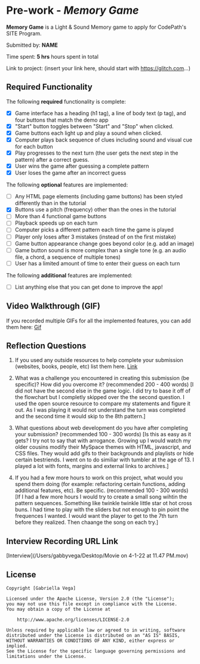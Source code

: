# Pre-work - *Memory Game*

**Memory Game** is a Light & Sound Memory game to apply for CodePath's SITE Program. 

Submitted by: **NAME**

Time spent: **5 hrs** hours spent in total

Link to project: (insert your link here, should start with https://glitch.com...)

## Required Functionality

The following **required** functionality is complete:

* [x] Game interface has a heading (h1 tag), a line of body text (p tag), and four buttons that match the demo app
* [x] "Start" button toggles between "Start" and "Stop" when clicked. 
* [x] Game buttons each light up and play a sound when clicked. 
* [x] Computer plays back sequence of clues including sound and visual cue for each button
* [x] Play progresses to the next turn (the user gets the next step in the pattern) after a correct guess. 
* [x] User wins the game after guessing a complete pattern
* [x] User loses the game after an incorrect guess

The following **optional** features are implemented:

* [ ] Any HTML page elements (including game buttons) has been styled differently than in the tutorial
* [x] Buttons use a pitch (frequency) other than the ones in the tutorial
* [ ] More than 4 functional game buttons
* [ ] Playback speeds up on each turn
* [ ] Computer picks a different pattern each time the game is played
* [ ] Player only loses after 3 mistakes (instead of on the first mistake)
* [ ] Game button appearance change goes beyond color (e.g. add an image)
* [ ] Game button sound is more complex than a single tone (e.g. an audio file, a chord, a sequence of multiple tones)
* [ ] User has a limited amount of time to enter their guess on each turn

The following **additional** features are implemented:

- [ ] List anything else that you can get done to improve the app!

## Video Walkthrough (GIF)

If you recorded multiple GIFs for all the implemented features, you can add them here:
[Gif](/Users/gabbyvega/Desktop/ezgif.com-gif-maker.gif)


## Reflection Questions
1. If you used any outside resources to help complete your submission (websites, books, people, etc) list them here. 
[Link](https://opensource.com/article/21/1/learn-javascript)

2. What was a challenge you encountered in creating this submission (be specific)? How did you overcome it? (recommended 200 - 400 words) 
[I did not have the second else in the game logic. I did try to base it off of the flowchart but I completly skipped over the the second question. I used the open source resource to compare my statements and figure it out. As I was playing it would not understand the turn was completed and the second time it would skip to the 8th pattern.]

3. What questions about web development do you have after completing your submission? (recommended 100 - 300 words) 
[Is this as easy as it gets? I try not to say that with arrogance. Growing up I would watch my older cousins modify their MySpace themes with HTML, javascript, and CSS files. They would add gifs to their backgrounds and playlists or hide certain bestriends. I went on to do similiar with tumbler at the age of 13. I played a lot with fonts, margins and external links to archives.]

4. If you had a few more hours to work on this project, what would you spend them doing (for example: refactoring certain functions, adding additional features, etc). Be specific. (recommended 100 - 300 words) 
[If I had a few more hours I would try to create a small song wihtin the pattern sequences. Something like twinkle twinkle little star ot hot cross buns. I had time to play with the sliders but not enough to pin point the frequences I wanted. I would want the player to get to the 7th turn before they realized. Then chaange the song on each try.]



## Interview Recording URL Link

[Interview](/Users/gabbyvega/Desktop/Movie on 4-1-22 at 11.47 PM.mov)


## License

    Copyright [Gabriella Vega]

    Licensed under the Apache License, Version 2.0 (the "License");
    you may not use this file except in compliance with the License.
    You may obtain a copy of the License at

        http://www.apache.org/licenses/LICENSE-2.0

    Unless required by applicable law or agreed to in writing, software
    distributed under the License is distributed on an "AS IS" BASIS,
    WITHOUT WARRANTIES OR CONDITIONS OF ANY KIND, either express or implied.
    See the License for the specific language governing permissions and
    limitations under the License.
